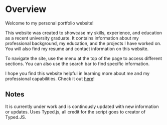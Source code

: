 # Overview

Welcome to my personal portfolio website!

This website was created to showcase my skills, experience, and education as a recent university graduate. It contains information about my professional background, my education, and the projects I have worked on. You will also find my resume and contact information on this website.

To navigate the site, use the menu at the top of the page to access different sections. You can also use the search bar to find specific information.

I hope you find this website helpful in learning more about me and my professional capabilities. Check it out [here](https://ajaybirrandhawa.github.io)!
## Notes
It is currently under work and is continously updated with new information or updates.
Uses Typed.js, all credit for the script goes to creator of Typed.JS.
